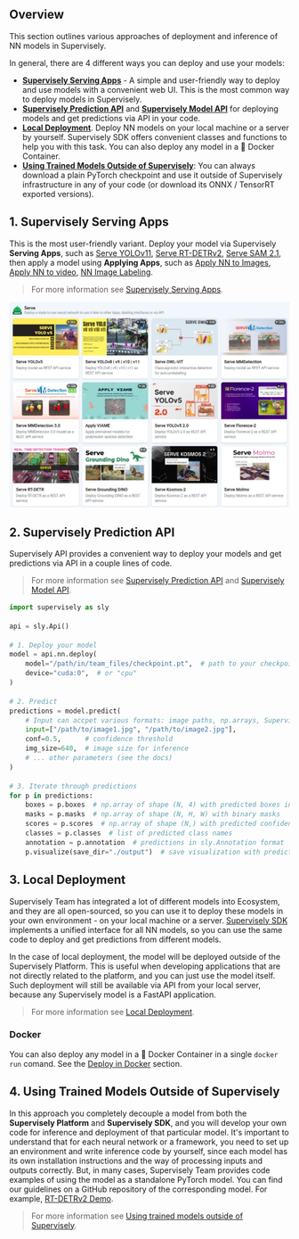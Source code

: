 ## Overview

This section outlines various approaches of deployment and inference of NN models in Supervisely.

In general, there are 4 different ways you can deploy and use your models:

- **[Supervisely Serving Apps](supervisely-serving-apps.md)** - A simple and user-friendly way to deploy and use models with a convenient web UI. This is the most common way to deploy models in Supervisely.
- **[Supervisely Prediction API](prediction-api.md)** and **[Supervisely Model API](model-api.md)** for deploying models and get predictions via API in your code.
- **[Local Deployment](local-deployment.md)**. Deploy NN models on your local machine or a server by yourself. Supervisely SDK offers convenient classes and functions to help you with this task. You can also deploy any model in a 🐋 Docker Container.
- **[Using Trained Models Outside of Supervisely](using-standalone-pytorch-models.md)**: You can always download a plain PyTorch checkpoint and use it outside of Supervisely infrastructure in any of your code (or download its ONNX / TensorRT exported versions).

## 1. Supervisely Serving Apps

This is the most user-friendly variant. Deploy your model via Supervisely **Serving Apps**, such as [Serve YOLOv11](https://ecosystem.supervisely.com/apps/yolov8/serve), [Serve RT-DETRv2](https://ecosystem.supervisely.com/apps/rt-detrv2/supervisely_integration/serve), [Serve SAM 2.1](https://ecosystem.supervisely.com/apps/serve-segment-anything-2), then apply a model using **Applying Apps**, such as [Apply NN to Images](https://ecosystem.supervisely.com/apps/nn-image-labeling/project-dataset), [Apply NN to video](https://ecosystem.supervisely.com/apps/apply-nn-to-videos-project), [NN Image Labeling](https://ecosystem.supervisely.com/apps/nn-image-labeling/annotation-tool).

> For more information see [Supervisely Serving Apps](supervisely-serving-apps.md).

![Serving Apps](/.gitbook/assets/neural-networks/serve-app-list.jpg)

## 2. Supervisely Prediction API

Supervisely API provides a convenient way to deploy your models and get predictions via API in a couple lines of code.

> For more information see [Supervisely Prediction API](prediction-api.md) and [Supervisely Model API](model-api.md).

```python
import supervisely as sly

api = sly.Api()

# 1. Deploy your model
model = api.nn.deploy(
    model="/path/in/team_files/checkpoint.pt",  # path to your checkpoint in Team Files
    device="cuda:0",  # or "cpu"
)

# 2. Predict
predictions = model.predict(
    # Input can accpet various formats: image paths, np.arrays, Supervisely IDs and more.
    input=["/path/to/image1.jpg", "/path/to/image2.jpg"],
    conf=0.5,      # confidence threshold
    img_size=640,  # image size for inference
    # ... other parameters (see the docs)
)

# 3. Iterate through predictions
for p in predictions:
    boxes = p.boxes  # np.array of shape (N, 4) with predicted boxes in "xyxy" format
    masks = p.masks  # np.array of shape (N, H, W) with binary masks
    scores = p.scores  # np.array of shape (N,) with predicted confidence scores
    classes = p.classes  # list of predicted class names
    annotation = p.annotation  # predictions in sly.Annotation format
    p.visualize(save_dir="./output")  # save visualization with predicted annotations
```

## 3. Local Deployment

Supervisely Team has integrated a lot of different models into Ecosystem, and they are all open-sourced, so you can use it to deploy these models in your own environment - on your local machine or a server. [Supervisely SDK](https://github.com/supervisely/supervisely) implements a unified interface for all NN models, so you can use the same code to deploy and get predictions from different models.

In the case of local deployment, the model will be deployed outside of the Supervisely Platform. This is useful when developing applications that are not directly related to the platform, and you can just use the model itself. Such deployment will still be available via API from your local server, because any Supervisely model is a FastAPI application.

> For more information see [Local Deployment](local-deployment.md).

### Docker

You can also deploy any model in a 🐋 Docker Container in a single `docker run` comand. See the [Deploy in Docker](local-deployment.md#deploy-in-docker) section.


## 4. Using Trained Models Outside of Supervisely

In this approach you completely decouple a model from both the **Supervisely Platform** and **Supervisely SDK**, and you will develop your own code for inference and deployment of that particular model. It's important to understand that for each neural network or a framework, you need to set up an environment and write inference code by yourself, since each model has its own installation instructions and the way of processing inputs and outputs correctly. But, in many cases, Supervisely Team provides code examples of using the model as a standalone PyTorch model. You can find our guidelines on a GitHub repository of the corresponding model. For example, [RT-DETRv2 Demo](https://github.com/supervisely-ecosystem/RT-DETRv2/tree/main/supervisely_integration/demo#readme).

> For more information see [Using trained models outside of Supervisely](using-standalone-pytorch-models.md).